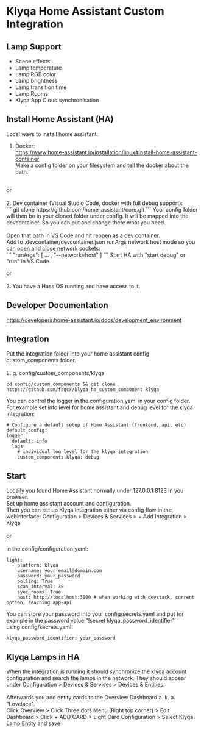 # Klyqa Home Assistant Custom Integration

## Lamp Support
- Scene effects
- Lamp temperature
- Lamp RGB color
- Lamp brightness
- Lamp transition time
- Lamp Rooms
- Klyqa App Cloud synchronisation

## Install Home Assistant (HA)
Local ways to install home assistant:<br />
1. Docker:<br />
https://www.home-assistant.io/installation/linux#install-home-assistant-container<br />
Make a config folder on your filesystem and tell the docker about the path.<br />
<br />
or<br /><br />
2. Dev container (Visual Studio Code, docker with full debug support):<br />
```
git clone https://github.com/home-assistant/core.git
```
Your config folder will then be in your cloned folder under config. It will be mapped into the devcontainer. So you can put and change there what you need.<br /><br />
Open that path in VS Code and hit reopen as a dev container.<br />
Add to .devcontainer/devcontainer.json runArgs network host mode so you can open and close network sockets:<br />
```
"runArgs": [ ... , "--network=host" ]
```
Start HA with "start debug" or "run" in VS Code.

or<br /><br />
3. You have a Hass OS running and have access to it.<br />

## Developer Documentation

https://developers.home-assistant.io/docs/development_environment

## Integration
Put the integration folder into your home assistant config custom_components folder.<br />
<br />
E. g. config/custom_components/klyqa<br />
```
cd config/custom_components && git clone https://github.com/fsqcx/klyqa_ha_custom_component klyqa
```

You can control the logger in the configuration.yaml in your config folder. For example set info level for home assistant and debug level for the klyqa integration:<br />
```
# Configure a default setup of Home Assistant (frontend, api, etc)
default_config:
logger:
  default: info
  logs:
    # individual log level for the klyqa integration
    custom_components.klyqa: debug
```

## Start
Locally you found Home Assistant normally under 127.0.0.1:8123 in you browser.<br />
Set up home assistant account and configuration.<br />
Then you can set up Klyqa Integration either via config flow in the webinterface: Configuration > Devices & Services > + Add Integration > Klyqa<br /><br />
or<br /><br />
in the config/configuration.yaml:<br />
```
light:
  - platform: klyqa
    username: your-email@domain.com
    password: your_password
    polling: True
    scan_interval: 30
    sync_rooms: True
    host: http://localhost:3000 # when working with devstack, current option, reaching app-api
```
You can store your password into your config/secrets.yaml and put for example in the password value "!secret klyqa_password_identifier"<br />
using config/secrets.yaml:
```
klyqa_password_identifier: your_password
```
## Klyqa Lamps in HA
When the integration is running it should synchronize the klyqa account configuration and search the lamps in the network. They should appear under Configuration > Devices & Services > Devices & Entities.<br /><br />
Afterwards you add entity cards to the Overview Dashboard a. k. a. "Lovelace".<br />
Click Overview > Click Three dots Menu (Right top corner) > Edit Dashboard > Click + ADD CARD > Light Card Configuration > Select Klyqa Lamp Entity and save